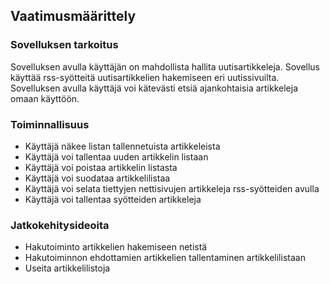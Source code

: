 ## Vaatimusmäärittely

### Sovelluksen tarkoitus

Sovelluksen avulla käyttäjän on mahdollista hallita uutisartikkeleja. Sovellus käyttää rss-syötteitä uutisartikkelien hakemiseen eri uutissivuilta. Sovelluksen avulla käyttäjä voi kätevästi etsiä ajankohtaisia artikkeleja omaan käyttöön.

### Toiminnallisuus

- Käyttäjä näkee listan tallennetuista artikkeleista
- Käyttäjä voi tallentaa uuden artikkelin listaan
- Käyttäjä voi poistaa artikkelin listasta
- Käyttäjä voi suodataa artikkelilistaa
- Käyttäjä voi selata tiettyjen nettisivujen artikkeleja rss-syötteiden avulla
- Käyttäjä voi tallentaa syötteiden artikkeleja

### Jatkokehitysideoita

- Hakutoiminto artikkelien hakemiseen netistä
- Hakutoiminnon ehdottamien artikkelien tallentaminen artikkelilistaan
- Useita artikkelilistoja